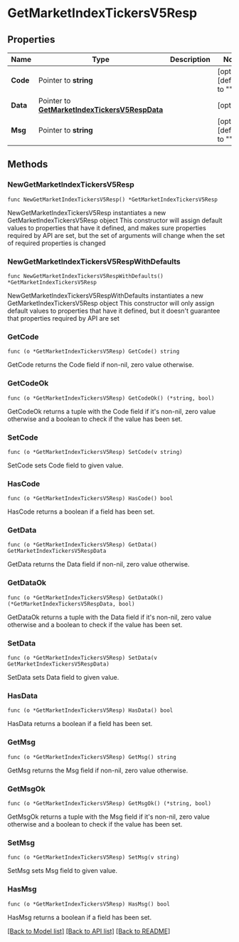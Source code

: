 # GetMarketIndexTickersV5Resp

## Properties

Name | Type | Description | Notes
------------ | ------------- | ------------- | -------------
**Code** | Pointer to **string** |  | [optional] [default to ""]
**Data** | Pointer to [**GetMarketIndexTickersV5RespData**](GetMarketIndexTickersV5RespData.md) |  | [optional] 
**Msg** | Pointer to **string** |  | [optional] [default to ""]

## Methods

### NewGetMarketIndexTickersV5Resp

`func NewGetMarketIndexTickersV5Resp() *GetMarketIndexTickersV5Resp`

NewGetMarketIndexTickersV5Resp instantiates a new GetMarketIndexTickersV5Resp object
This constructor will assign default values to properties that have it defined,
and makes sure properties required by API are set, but the set of arguments
will change when the set of required properties is changed

### NewGetMarketIndexTickersV5RespWithDefaults

`func NewGetMarketIndexTickersV5RespWithDefaults() *GetMarketIndexTickersV5Resp`

NewGetMarketIndexTickersV5RespWithDefaults instantiates a new GetMarketIndexTickersV5Resp object
This constructor will only assign default values to properties that have it defined,
but it doesn't guarantee that properties required by API are set

### GetCode

`func (o *GetMarketIndexTickersV5Resp) GetCode() string`

GetCode returns the Code field if non-nil, zero value otherwise.

### GetCodeOk

`func (o *GetMarketIndexTickersV5Resp) GetCodeOk() (*string, bool)`

GetCodeOk returns a tuple with the Code field if it's non-nil, zero value otherwise
and a boolean to check if the value has been set.

### SetCode

`func (o *GetMarketIndexTickersV5Resp) SetCode(v string)`

SetCode sets Code field to given value.

### HasCode

`func (o *GetMarketIndexTickersV5Resp) HasCode() bool`

HasCode returns a boolean if a field has been set.

### GetData

`func (o *GetMarketIndexTickersV5Resp) GetData() GetMarketIndexTickersV5RespData`

GetData returns the Data field if non-nil, zero value otherwise.

### GetDataOk

`func (o *GetMarketIndexTickersV5Resp) GetDataOk() (*GetMarketIndexTickersV5RespData, bool)`

GetDataOk returns a tuple with the Data field if it's non-nil, zero value otherwise
and a boolean to check if the value has been set.

### SetData

`func (o *GetMarketIndexTickersV5Resp) SetData(v GetMarketIndexTickersV5RespData)`

SetData sets Data field to given value.

### HasData

`func (o *GetMarketIndexTickersV5Resp) HasData() bool`

HasData returns a boolean if a field has been set.

### GetMsg

`func (o *GetMarketIndexTickersV5Resp) GetMsg() string`

GetMsg returns the Msg field if non-nil, zero value otherwise.

### GetMsgOk

`func (o *GetMarketIndexTickersV5Resp) GetMsgOk() (*string, bool)`

GetMsgOk returns a tuple with the Msg field if it's non-nil, zero value otherwise
and a boolean to check if the value has been set.

### SetMsg

`func (o *GetMarketIndexTickersV5Resp) SetMsg(v string)`

SetMsg sets Msg field to given value.

### HasMsg

`func (o *GetMarketIndexTickersV5Resp) HasMsg() bool`

HasMsg returns a boolean if a field has been set.


[[Back to Model list]](../README.md#documentation-for-models) [[Back to API list]](../README.md#documentation-for-api-endpoints) [[Back to README]](../README.md)


